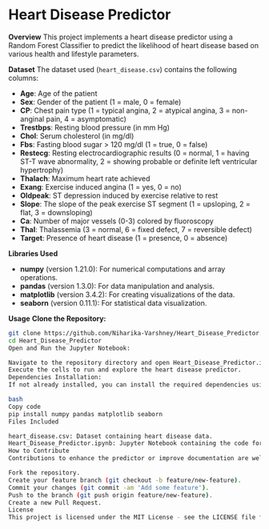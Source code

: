 # Heart Disease Predictor

**Overview**
This project implements a heart disease predictor using a Random Forest Classifier to predict the likelihood of heart disease based on various health and lifestyle parameters.

**Dataset**
The dataset used (`heart_disease.csv`) contains the following columns:

- **Age**: Age of the patient
- **Sex**: Gender of the patient (1 = male, 0 = female)
- **CP**: Chest pain type (1 = typical angina, 2 = atypical angina, 3 = non-anginal pain, 4 = asymptomatic)
- **Trestbps**: Resting blood pressure (in mm Hg)
- **Chol**: Serum cholesterol (in mg/dl)
- **Fbs**: Fasting blood sugar > 120 mg/dl (1 = true, 0 = false)
- **Restecg**: Resting electrocardiographic results (0 = normal, 1 = having ST-T wave abnormality, 2 = showing probable or definite left ventricular hypertrophy)
- **Thalach**: Maximum heart rate achieved
- **Exang**: Exercise induced angina (1 = yes, 0 = no)
- **Oldpeak**: ST depression induced by exercise relative to rest
- **Slope**: The slope of the peak exercise ST segment (1 = upsloping, 2 = flat, 3 = downsloping)
- **Ca**: Number of major vessels (0-3) colored by fluoroscopy
- **Thal**: Thalassemia (3 = normal, 6 = fixed defect, 7 = reversible defect)
- **Target**: Presence of heart disease (1 = presence, 0 = absence)

**Libraries Used**
- **numpy** (version 1.21.0): For numerical computations and array operations.
- **pandas** (version 1.3.0): For data manipulation and analysis.
- **matplotlib** (version 3.4.2): For creating visualizations of the data.
- **seaborn** (version 0.11.1): For statistical data visualization.

**Usage**
**Clone the Repository:**

```bash
git clone https://github.com/Niharika-Varshney/Heart_Disease_Predictor.git
cd Heart_Disease_Predictor
Open and Run the Jupyter Notebook:

Navigate to the repository directory and open Heart_Disease_Predictor.ipynb using Jupyter Notebook or Jupyter Lab.
Execute the cells to run and explore the heart disease predictor.
Dependencies Installation:
If not already installed, you can install the required dependencies using pip:

bash
Copy code
pip install numpy pandas matplotlib seaborn
Files Included

heart_disease.csv: Dataset containing heart disease data.
Heart_Disease_Predictor.ipynb: Jupyter Notebook containing the code for data analysis, model training, and evaluation.
How to Contribute
Contributions to enhance the predictor or improve documentation are welcome! To contribute:

Fork the repository.
Create your feature branch (git checkout -b feature/new-feature).
Commit your changes (git commit -am 'Add some feature').
Push to the branch (git push origin feature/new-feature).
Create a new Pull Request.
License
This project is licensed under the MIT License - see the LICENSE file for details.
